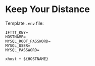 # Keep Your Distance

Template `.env` file:

```
IFTTT_KEY=
HOSTNAME=
MYSQL_ROOT_PASSWORD=
MYSQL_USER=
MYSQL_PASSWORD=
```

```
xhost + ${HOSTNAME}
```
